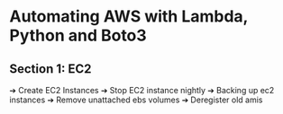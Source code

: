 # Automating AWS with Lambda, Python and Boto3

## Section 1: EC2
➔ Create EC2 Instances
➔ Stop EC2 instance nightly
➔ Backing up ec2 instances
➔ Remove unattached ebs volumes
➔ Deregister old amis